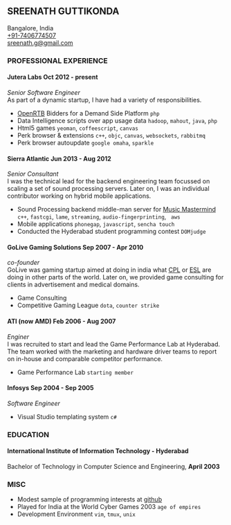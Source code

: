 ## SREENATH GUTTIKONDA
Bangalore, India  
[+91-7406774507](tel:+917406774507)  
<sreenath.g@gmail.com>  

### PROFESSIONAL EXPERIENCE

#### Jutera Labs  	Oct 2012 - present
*Senior Software Engineer*  
As part of a dynamic startup, I have had a variety of responsibilities.

* [OpenRTB](http://openrtb.github.io/OpenRTB/) Bidders for a Demand Side Platform `php`
* Data Intelligence scripts over app usage data `hadoop`, `mahout`, `java`, `php`
* Html5 games `yeoman`, `coffeescript`, `canvas`
* Perk browser & extensions `c++`, `objc`, `canvas`, `websockets`, `rabbitmq`
* Perk browser autoupdate `google omaha`, `sparkle`

#### Sierra Atlantic 	Jun 2013 - Aug 2012
*Senior Consultant*  
	I was the technical lead for the backend engineering team focussed on scaling a set of sound processing servers. Later on, I was an individual contributor working on hybrid mobile applications.

* Sound Processing backend middle-man server for [Music Mastermind](http://www.musicmastermind.com) `c++`, `fastcgi`, `lame`, `streaming`, `audio-fingerprinting`, ` aws`
* Mobile applications `phonegap`, `javascript`, `sencha touch`
* Conducted the Hyderabad student programming contest `DOMjudge`

#### GoLive Gaming Solutions 	Sep 2007 - Apr 2010  
*co-founder*  
	GoLive was gaming startup aimed at doing in india what [CPL](http://thecpl.com/) or [ESL](http://www.esl.eu/eu/) are doing in other parts of the world. Later on, we provided game consulting for clients in advertisement and medical domains.

* Game Consulting
* Competitive Gaming League `dota`, `counter strike`

#### ATI (now AMD) 	Feb 2006 - Aug 2007  
*Enginer*  
	I was recruited to start and lead the Game Performance Lab at Hyderabad. The team worked with the marketing and hardware driver teams to report on in-house and comparable competitor performance.

* Game Performance Lab `starting member`  

#### Infosys 	Sep 2004 - Sep 2005  
*Software Engineer*

* Visual Studio templating system `c#`  

### EDUCATION

#### International Institute of Information Technology - Hyderabad
Bachelor of Technology in Computer Science and Engineering, **April 2003**

### MISC
* Modest sample of programming interests at [github](https://github.com/ab-su-rd)  
* Played for India at the World Cyber Games 2003 `age of empires`  
* Development Environment `vim`, `tmux`, `unix`
